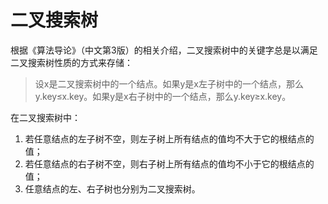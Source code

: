 # 二叉搜索树 #
根据《算法导论》（中文第3版）的相关介绍，二叉搜索树中的关键字总是以满足二叉搜索树性质的方式来存储：

> 设x是二叉搜索树中的一个结点。如果y是x左子树中的一个结点，那么y.key≤x.key。如果y是x右子树中的一个结点，那么y.key≥x.key。

在二叉搜索树中：

1. 若任意结点的左子树不空，则左子树上所有结点的值均不大于它的根结点的值；
2. 若任意结点的右子树不空，则右子树上所有结点的值均不小于它的根结点的值；
3. 任意结点的左、右子树也分别为二叉搜索树。